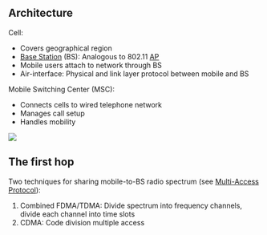 ## Architecture

Cell:
- Covers geographical region
- [Base Station](Wireless/Wi-Fi/802.11%20LAN%20Architecture/Base%20Station.md) (BS): Analogous to 802.11 [AP](Wireless/Wi-Fi/802.11%20LAN%20Architecture/Access%20Point.md)
- Mobile users attach to network through BS
- Air-interface: Physical and link layer protocol between mobile and BS

Mobile Switching Center (MSC):
- Connects cells to wired telephone network
- Manages call setup
- Handles mobility

![](Wireless/Cellular%20Networks/cellular-network-architecture.png)

## The first hop

Two techniques for sharing mobile-to-BS radio spectrum (see [Multi-Access Protocol](OSI%20layers/Link%20layer/Multi-Access%20Protocol.md)):
1. Combined FDMA/TDMA: Divide spectrum into frequency channels, divide each channel into time slots
2. CDMA: Code division multiple access

